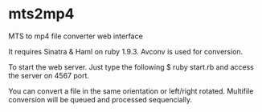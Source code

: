 mts2mp4
=======

MTS to mp4 file converter web interface

It requires Sinatra & Haml on ruby 1.9.3.
Avconv is used for conversion.

To start the web server. Just type the following
$ ruby start.rb
and access the server on 4567 port.

You can convert a file in the same orientation or left/right rotated.
Multifile conversion will be queued and processed sequencially.
